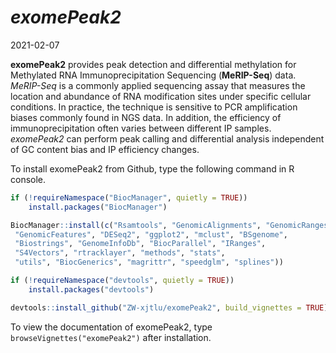 *exomePeak2* 
================
2021-02-07

**exomePeak2** provides peak detection and differential methylation for Methylated RNA Immunoprecipitation Sequencing (**MeRIP-Seq**) data. *MeRIP-Seq* is a commonly applied sequencing assay that measures the location and abundance of RNA modification sites under specific cellular conditions. In practice, the technique is sensitive to PCR amplification biases commonly found in NGS data. In addition, the efficiency of immunoprecipitation often varies between different IP samples. *exomePeak2* can perform peak calling and differential analysis independent of GC content bias and IP efficiency changes. 

To install exomePeak2 from Github, type the following command in R console.

``` r
if (!requireNamespace("BiocManager", quietly = TRUE))
    install.packages("BiocManager")

BiocManager::install(c("Rsamtools", "GenomicAlignments", "GenomicRanges", 
 "GenomicFeatures", "DESeq2", "ggplot2", "mclust", "BSgenome", 
 "Biostrings", "GenomeInfoDb", "BiocParallel", "IRanges", 
 "S4Vectors", "rtracklayer", "methods", "stats", 
 "utils", "BiocGenerics", "magrittr", "speedglm", "splines"))

if (!requireNamespace("devtools", quietly = TRUE))
    install.packages("devtools")

devtools::install_github("ZW-xjtlu/exomePeak2", build_vignettes = TRUE)
```
To view the documentation of exomePeak2, type `browseVignettes("exomePeak2")` after installation.